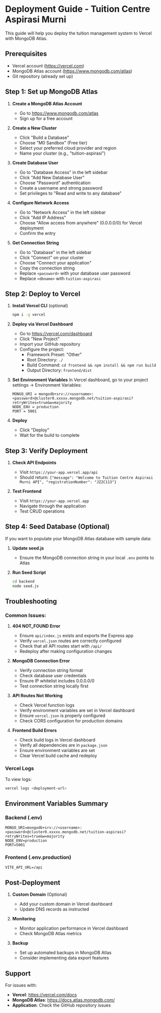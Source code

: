 # Deployment Guide - Tuition Centre Aspirasi Murni

This guide will help you deploy the tuition management system to Vercel with MongoDB Atlas.

## Prerequisites

- Vercel account (https://vercel.com)
- MongoDB Atlas account (https://www.mongodb.com/atlas)
- Git repository (already set up)

## Step 1: Set up MongoDB Atlas

1. **Create a MongoDB Atlas Account**
   - Go to https://www.mongodb.com/atlas
   - Sign up for a free account

2. **Create a New Cluster**
   - Click "Build a Database"
   - Choose "M0 Sandbox" (Free tier)
   - Select your preferred cloud provider and region
   - Name your cluster (e.g., "tuition-aspirasi")

3. **Create Database User**
   - Go to "Database Access" in the left sidebar
   - Click "Add New Database User"
   - Choose "Password" authentication
   - Create a username and strong password
   - Set privileges to "Read and write to any database"

4. **Configure Network Access**
   - Go to "Network Access" in the left sidebar
   - Click "Add IP Address"
   - Choose "Allow access from anywhere" (0.0.0.0/0) for Vercel deployment
   - Confirm the entry

5. **Get Connection String**
   - Go to "Database" in the left sidebar
   - Click "Connect" on your cluster
   - Choose "Connect your application"
   - Copy the connection string
   - Replace `<password>` with your database user password
   - Replace `<dbname>` with `tuition-aspirasi`

## Step 2: Deploy to Vercel

1. **Install Vercel CLI** (optional)
   ```bash
   npm i -g vercel
   ```

2. **Deploy via Vercel Dashboard**
   - Go to https://vercel.com/dashboard
   - Click "New Project"
   - Import your GitHub repository
   - Configure the project:
     - Framework Preset: "Other"
     - Root Directory: `./`
     - Build Command: `cd frontend && npm install && npm run build`
     - Output Directory: `frontend/dist`

3. **Set Environment Variables**
   In Vercel dashboard, go to your project settings → Environment Variables:
   
   ```
   MONGO_URI = mongodb+srv://<username>:<password>@cluster0.xxxxx.mongodb.net/tuition-aspirasi?retryWrites=true&w=majority
   NODE_ENV = production
   PORT = 5001
   ```

4. **Deploy**
   - Click "Deploy"
   - Wait for the build to complete

## Step 3: Verify Deployment

1. **Check API Endpoints**
   - Visit `https://your-app.vercel.app/api`
   - Should return: `{"message": "Welcome to Tuition Centre Aspirasi Murni API", "registrationNumber": "JZ2C113"}`

2. **Test Frontend**
   - Visit `https://your-app.vercel.app`
   - Navigate through the application
   - Test CRUD operations

## Step 4: Seed Database (Optional)

If you want to populate your MongoDB Atlas database with sample data:

1. **Update seed.js**
   - Ensure the MongoDB connection string in your local `.env` points to Atlas
   
2. **Run Seed Script**
   ```bash
   cd backend
   node seed.js
   ```

## Troubleshooting

### Common Issues:

1. **404 NOT_FOUND Error**
   - Ensure `api/index.js` exists and exports the Express app
   - Verify `vercel.json` routes are correctly configured
   - Check that all API routes start with `/api/`
   - Redeploy after making configuration changes

2. **MongoDB Connection Error**
   - Verify connection string format
   - Check database user credentials
   - Ensure IP whitelist includes 0.0.0.0/0
   - Test connection string locally first

3. **API Routes Not Working**
   - Check Vercel function logs
   - Verify environment variables are set in Vercel dashboard
   - Ensure `vercel.json` is properly configured
   - Check CORS configuration for production domains

4. **Frontend Build Errors**
   - Check build logs in Vercel dashboard
   - Verify all dependencies are in `package.json`
   - Ensure environment variables are set
   - Clear Vercel build cache and redeploy

### Vercel Logs
To view logs:
```bash
vercel logs <deployment-url>
```

## Environment Variables Summary

### Backend (.env)
```
MONGO_URI=mongodb+srv://<username>:<password>@cluster0.xxxxx.mongodb.net/tuition-aspirasi?retryWrites=true&w=majority
NODE_ENV=production
PORT=5001
```

### Frontend (.env.production)
```
VITE_API_URL=/api
```

## Post-Deployment

1. **Custom Domain** (Optional)
   - Add your custom domain in Vercel dashboard
   - Update DNS records as instructed

2. **Monitoring**
   - Monitor application performance in Vercel dashboard
   - Check MongoDB Atlas metrics

3. **Backup**
   - Set up automated backups in MongoDB Atlas
   - Consider implementing data export features

## Support

For issues with:
- **Vercel**: https://vercel.com/docs
- **MongoDB Atlas**: https://docs.atlas.mongodb.com/
- **Application**: Check the GitHub repository issues